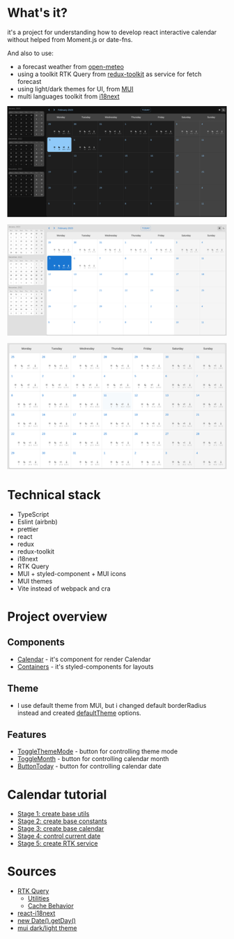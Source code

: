 # What's it?

it's a project for understanding how to develop react interactive calendar without helped from Moment.js or date-fns.

And also to use:
- a forecast weather from [open-meteo](https://api.open-meteo.com/v1/)
- using a toolkit RTK Query from [redux-toolkit](https://redux-toolkit.js.org/rtk-query/usage/queries) as service for fetch forecast
- using light/dark themes for UI, from [MUI](https://mui.com/material-ui/customization/theming/)
- multi languages toolkit from [i18next](https://www.i18next.com/)


<p align="center">
  <img src="./docs/screenshots/ui_dark.png" alt="drawing"/>
</p>
<p align="center">
  <img src="./docs/screenshots/ui_light.png" alt="drawing"/>
</p>
<p align="center">
  <img src="./docs/screenshots/calendar_with_forecast.png" alt="drawing"/>
</p>


# Technical stack

- TypeScript
- Eslint (airbnb)
- prettier
- react
- redux
- redux-toolkit
- i18next
- RTK Query
- MUI + styled-component + MUI icons
- MUI themes
- Vite instead of webpack and cra

# Project overview

## Components
- [Calendar](src/components/Calendar/Calendar.tsx) - it's component for render Calendar
- [Containers](src/components/Containers/style.ts) - it's styled-components for layouts

## Theme

- I use default theme from MUI, but i changed default borderRadius instead and created [defaultTheme](src/theme/index.ts) options.

## Features

- [ToggleThemeMode](src/features/ToggleThemeMode/ToggleThemeMode.tsx) - button for controlling theme mode 
- [ToggleMonth](src/features/ToggleMonth/ToggleMonth.tsx) - button for controlling calendar month
- [ButtonToday](src/features/ButtonToday/ButtonToday.tsx) - button for controlling calendar date

# Calendar tutorial

- [Stage 1: create base utils](./docs/tutorial.stage.1.md)
- [Stage 2: create base constants]()
- [Stage 3: create base calendar]()
- [Stage 4: control current date]()
- [Stage 5: create RTK service]()

# Sources
- [RTK Query](https://redux-toolkit.js.org/rtk-query/overview)
  - [Utilities](https://redux-toolkit.js.org/rtk-query/api/created-api/api-slice-utils)
  - [Cache Behavior](https://redux-toolkit.js.org/rtk-query/usage/cache-behavior)
- [react-i18next](https://react.i18next.com/getting-started)
- [new Date().getDay()](https://developer.mozilla.org/en-US/docs/Web/JavaScript/Reference/Global_Objects/Date/getDay)
- [mui dark/light theme](https://mui.com/material-ui/customization/dark-mode/)
